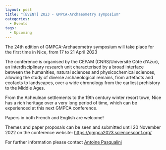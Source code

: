 ```yaml
---
layout: post
title: "[EVENT] 2023 - GMPCA-Archaeometry symposium"
categories:
  - Events
tags:
  - Upcoming
---
```


The 24th edition of GMPCA-Archaeometry symposium will take place for the first time in Nice, from 17 to 21 April 2023

The conference is organised by the CEPAM (CNRS/Université Côte d'Azur), an interdisciplinary research unit characterised by a broad interface between the humanities, natural sciences and physicochemical sciences, allowing the study of diverse archaeological remains, from artefacts and ecofacts to landscapes, over a wide chronology from the earliest prehistory to the Middle Ages.

From the Acheulean settlements to the 19th century winter resort town, Nice has a rich heritage over a very long period of time, which can be experienced at this next GMPCA conference.

Papers in both French and English are welcome!

Themes and paper proposals can be seen and submitted until 20 November 2022 on the conference website:
https://gmpca2023.sciencesconf.org/

For further information please contact [Antoine Pasqualini](mailto:antoine.pasqualini@cnrs.fr)
